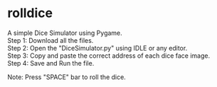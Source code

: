 # rolldice
A simple Dice Simulator using Pygame.  
Step 1: Download all the files.  
Step 2: Open the "DiceSimulator.py" using IDLE or any editor.  
Step 3: Copy and paste the correct address of each dice face image.  
Step 4: Save and Run the file.  

Note: Press "SPACE" bar to roll the dice.
